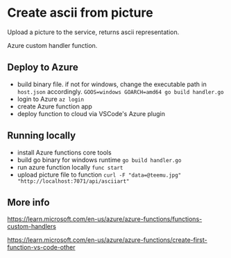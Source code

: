 # Create ascii from picture

Upload a picture to the service, returns ascii representation.

Azure custom handler function.

## Deploy to Azure

- build binary file. if not for windows, change the executable path in ```host.json``` accordingly. ```GOOS=windows GOARCH=amd64 go build handler.go```
- login to Azure ```az login```
- create Azure function app 
- deploy function to cloud via VSCode's Azure plugin

## Running locally

- install Azure functions core tools
- build go binary for windows runtime ```go build handler.go```
- run azure function locally ```func start```
- upload picture file to function ```curl -F "data=@teemu.jpg"  "http://localhost:7071/api/asciiart"```

## More info
https://learn.microsoft.com/en-us/azure/azure-functions/functions-custom-handlers

https://learn.microsoft.com/en-us/azure/azure-functions/create-first-function-vs-code-other

